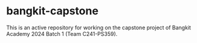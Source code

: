 # bangkit-capstone
This is an active repository for working on the capstone project of Bangkit Academy 2024 Batch 1 (Team C241-PS359).
